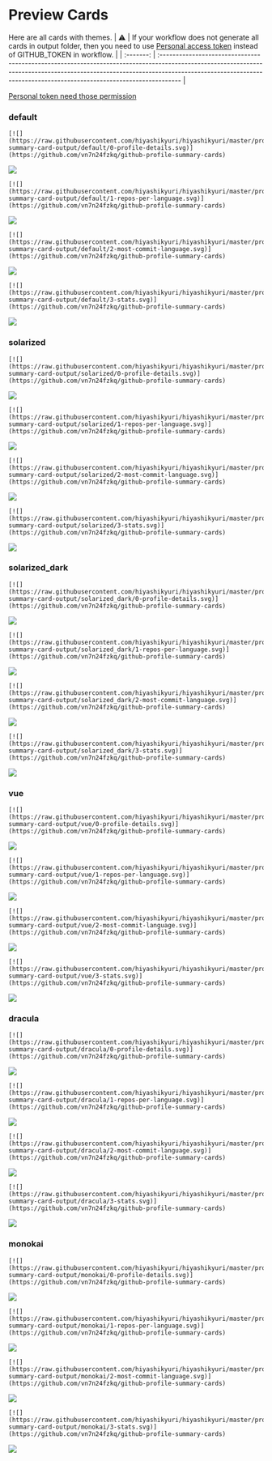 
# Preview Cards

Here are all cards with themes.
| :warning: | If your workflow does not generate all cards in output folder, then you need to use [Personal access token](https://docs.github.com/en/actions/configuring-and-managing-workflows/creating-and-storing-encrypted-secrets) instead of GITHUB_TOKEN in workflow. |
| :-------: | :------------------------------------------------------------------------------------------------------------------------------------------------------------------------------------------------------------------------------------------------ |

[Personal token need those permission](https://github.com/vn7n24fzkq/github-profile-summary-cards/wiki/Personal-access-token-permissions)


### default


```
[![](https://raw.githubusercontent.com/hiyashikyuri/hiyashikyuri/master/profile-summary-card-output/default/0-profile-details.svg)](https://github.com/vn7n24fzkq/github-profile-summary-cards)
```
![](https://raw.githubusercontent.com/hiyashikyuri/hiyashikyuri/master/profile-summary-card-output/default/0-profile-details.svg)


```
[![](https://raw.githubusercontent.com/hiyashikyuri/hiyashikyuri/master/profile-summary-card-output/default/1-repos-per-language.svg)](https://github.com/vn7n24fzkq/github-profile-summary-cards)
```
![](https://raw.githubusercontent.com/hiyashikyuri/hiyashikyuri/master/profile-summary-card-output/default/1-repos-per-language.svg)


```
[![](https://raw.githubusercontent.com/hiyashikyuri/hiyashikyuri/master/profile-summary-card-output/default/2-most-commit-language.svg)](https://github.com/vn7n24fzkq/github-profile-summary-cards)
```
![](https://raw.githubusercontent.com/hiyashikyuri/hiyashikyuri/master/profile-summary-card-output/default/2-most-commit-language.svg)


```
[![](https://raw.githubusercontent.com/hiyashikyuri/hiyashikyuri/master/profile-summary-card-output/default/3-stats.svg)](https://github.com/vn7n24fzkq/github-profile-summary-cards)
```
![](https://raw.githubusercontent.com/hiyashikyuri/hiyashikyuri/master/profile-summary-card-output/default/3-stats.svg)


### solarized


```
[![](https://raw.githubusercontent.com/hiyashikyuri/hiyashikyuri/master/profile-summary-card-output/solarized/0-profile-details.svg)](https://github.com/vn7n24fzkq/github-profile-summary-cards)
```
![](https://raw.githubusercontent.com/hiyashikyuri/hiyashikyuri/master/profile-summary-card-output/solarized/0-profile-details.svg)


```
[![](https://raw.githubusercontent.com/hiyashikyuri/hiyashikyuri/master/profile-summary-card-output/solarized/1-repos-per-language.svg)](https://github.com/vn7n24fzkq/github-profile-summary-cards)
```
![](https://raw.githubusercontent.com/hiyashikyuri/hiyashikyuri/master/profile-summary-card-output/solarized/1-repos-per-language.svg)


```
[![](https://raw.githubusercontent.com/hiyashikyuri/hiyashikyuri/master/profile-summary-card-output/solarized/2-most-commit-language.svg)](https://github.com/vn7n24fzkq/github-profile-summary-cards)
```
![](https://raw.githubusercontent.com/hiyashikyuri/hiyashikyuri/master/profile-summary-card-output/solarized/2-most-commit-language.svg)


```
[![](https://raw.githubusercontent.com/hiyashikyuri/hiyashikyuri/master/profile-summary-card-output/solarized/3-stats.svg)](https://github.com/vn7n24fzkq/github-profile-summary-cards)
```
![](https://raw.githubusercontent.com/hiyashikyuri/hiyashikyuri/master/profile-summary-card-output/solarized/3-stats.svg)


### solarized_dark


```
[![](https://raw.githubusercontent.com/hiyashikyuri/hiyashikyuri/master/profile-summary-card-output/solarized_dark/0-profile-details.svg)](https://github.com/vn7n24fzkq/github-profile-summary-cards)
```
![](https://raw.githubusercontent.com/hiyashikyuri/hiyashikyuri/master/profile-summary-card-output/solarized_dark/0-profile-details.svg)


```
[![](https://raw.githubusercontent.com/hiyashikyuri/hiyashikyuri/master/profile-summary-card-output/solarized_dark/1-repos-per-language.svg)](https://github.com/vn7n24fzkq/github-profile-summary-cards)
```
![](https://raw.githubusercontent.com/hiyashikyuri/hiyashikyuri/master/profile-summary-card-output/solarized_dark/1-repos-per-language.svg)


```
[![](https://raw.githubusercontent.com/hiyashikyuri/hiyashikyuri/master/profile-summary-card-output/solarized_dark/2-most-commit-language.svg)](https://github.com/vn7n24fzkq/github-profile-summary-cards)
```
![](https://raw.githubusercontent.com/hiyashikyuri/hiyashikyuri/master/profile-summary-card-output/solarized_dark/2-most-commit-language.svg)


```
[![](https://raw.githubusercontent.com/hiyashikyuri/hiyashikyuri/master/profile-summary-card-output/solarized_dark/3-stats.svg)](https://github.com/vn7n24fzkq/github-profile-summary-cards)
```
![](https://raw.githubusercontent.com/hiyashikyuri/hiyashikyuri/master/profile-summary-card-output/solarized_dark/3-stats.svg)


### vue


```
[![](https://raw.githubusercontent.com/hiyashikyuri/hiyashikyuri/master/profile-summary-card-output/vue/0-profile-details.svg)](https://github.com/vn7n24fzkq/github-profile-summary-cards)
```
![](https://raw.githubusercontent.com/hiyashikyuri/hiyashikyuri/master/profile-summary-card-output/vue/0-profile-details.svg)


```
[![](https://raw.githubusercontent.com/hiyashikyuri/hiyashikyuri/master/profile-summary-card-output/vue/1-repos-per-language.svg)](https://github.com/vn7n24fzkq/github-profile-summary-cards)
```
![](https://raw.githubusercontent.com/hiyashikyuri/hiyashikyuri/master/profile-summary-card-output/vue/1-repos-per-language.svg)


```
[![](https://raw.githubusercontent.com/hiyashikyuri/hiyashikyuri/master/profile-summary-card-output/vue/2-most-commit-language.svg)](https://github.com/vn7n24fzkq/github-profile-summary-cards)
```
![](https://raw.githubusercontent.com/hiyashikyuri/hiyashikyuri/master/profile-summary-card-output/vue/2-most-commit-language.svg)


```
[![](https://raw.githubusercontent.com/hiyashikyuri/hiyashikyuri/master/profile-summary-card-output/vue/3-stats.svg)](https://github.com/vn7n24fzkq/github-profile-summary-cards)
```
![](https://raw.githubusercontent.com/hiyashikyuri/hiyashikyuri/master/profile-summary-card-output/vue/3-stats.svg)


### dracula


```
[![](https://raw.githubusercontent.com/hiyashikyuri/hiyashikyuri/master/profile-summary-card-output/dracula/0-profile-details.svg)](https://github.com/vn7n24fzkq/github-profile-summary-cards)
```
![](https://raw.githubusercontent.com/hiyashikyuri/hiyashikyuri/master/profile-summary-card-output/dracula/0-profile-details.svg)


```
[![](https://raw.githubusercontent.com/hiyashikyuri/hiyashikyuri/master/profile-summary-card-output/dracula/1-repos-per-language.svg)](https://github.com/vn7n24fzkq/github-profile-summary-cards)
```
![](https://raw.githubusercontent.com/hiyashikyuri/hiyashikyuri/master/profile-summary-card-output/dracula/1-repos-per-language.svg)


```
[![](https://raw.githubusercontent.com/hiyashikyuri/hiyashikyuri/master/profile-summary-card-output/dracula/2-most-commit-language.svg)](https://github.com/vn7n24fzkq/github-profile-summary-cards)
```
![](https://raw.githubusercontent.com/hiyashikyuri/hiyashikyuri/master/profile-summary-card-output/dracula/2-most-commit-language.svg)


```
[![](https://raw.githubusercontent.com/hiyashikyuri/hiyashikyuri/master/profile-summary-card-output/dracula/3-stats.svg)](https://github.com/vn7n24fzkq/github-profile-summary-cards)
```
![](https://raw.githubusercontent.com/hiyashikyuri/hiyashikyuri/master/profile-summary-card-output/dracula/3-stats.svg)


### monokai


```
[![](https://raw.githubusercontent.com/hiyashikyuri/hiyashikyuri/master/profile-summary-card-output/monokai/0-profile-details.svg)](https://github.com/vn7n24fzkq/github-profile-summary-cards)
```
![](https://raw.githubusercontent.com/hiyashikyuri/hiyashikyuri/master/profile-summary-card-output/monokai/0-profile-details.svg)


```
[![](https://raw.githubusercontent.com/hiyashikyuri/hiyashikyuri/master/profile-summary-card-output/monokai/1-repos-per-language.svg)](https://github.com/vn7n24fzkq/github-profile-summary-cards)
```
![](https://raw.githubusercontent.com/hiyashikyuri/hiyashikyuri/master/profile-summary-card-output/monokai/1-repos-per-language.svg)


```
[![](https://raw.githubusercontent.com/hiyashikyuri/hiyashikyuri/master/profile-summary-card-output/monokai/2-most-commit-language.svg)](https://github.com/vn7n24fzkq/github-profile-summary-cards)
```
![](https://raw.githubusercontent.com/hiyashikyuri/hiyashikyuri/master/profile-summary-card-output/monokai/2-most-commit-language.svg)


```
[![](https://raw.githubusercontent.com/hiyashikyuri/hiyashikyuri/master/profile-summary-card-output/monokai/3-stats.svg)](https://github.com/vn7n24fzkq/github-profile-summary-cards)
```
![](https://raw.githubusercontent.com/hiyashikyuri/hiyashikyuri/master/profile-summary-card-output/monokai/3-stats.svg)

